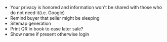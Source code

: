* Your privacy is honored and information won't be shared with those who do not need it(i.e. Google)
* Remind buyer that seller might be sleeping
* Sitemap generation
* Print QR in book to ease later sale?
* Show name if present otherwise login
